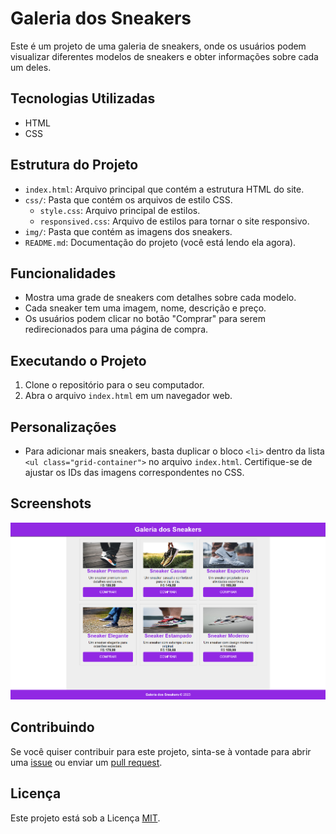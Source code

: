 # Galeria dos Sneakers

Este é um projeto de uma galeria de sneakers, onde os usuários podem visualizar diferentes modelos de sneakers e obter informações sobre cada um deles.

## Tecnologias Utilizadas

- HTML
- CSS

## Estrutura do Projeto

- `index.html`: Arquivo principal que contém a estrutura HTML do site.
- `css/`: Pasta que contém os arquivos de estilo CSS.
  - `style.css`: Arquivo principal de estilos.
  - `responsived.css`: Arquivo de estilos para tornar o site responsivo.
- `img/`: Pasta que contém as imagens dos sneakers.
- `README.md`: Documentação do projeto (você está lendo ela agora).

## Funcionalidades

- Mostra uma grade de sneakers com detalhes sobre cada modelo.
- Cada sneaker tem uma imagem, nome, descrição e preço.
- Os usuários podem clicar no botão "Comprar" para serem redirecionados para uma página de compra.

## Executando o Projeto

1. Clone o repositório para o seu computador.
2. Abra o arquivo `index.html` em um navegador web.

## Personalizações

- Para adicionar mais sneakers, basta duplicar o bloco `<li>` dentro da lista `<ul class="grid-container">` no arquivo `index.html`. Certifique-se de ajustar os IDs das imagens correspondentes no CSS.

## Screenshots

![Alt text](image.png)

## Contribuindo

Se você quiser contribuir para este projeto, sinta-se à vontade para abrir uma [issue](https://github.com/ojonassa/galeria-sneakes/issues) ou enviar um [pull request](https://github.com/ojonassa/galeria-sneakes/pulls).

## Licença

Este projeto está sob a Licença [MIT](LICENSE).
